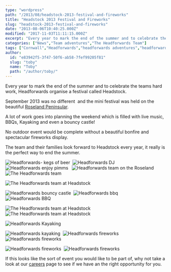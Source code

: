 ```yaml
---
type: "wordpress"
path: "/2013/08/headstock-2013-festival-and-fireworks"
title: "Headstock 2013 Festival and Fireworks"
slug: "headstock-2013-festival-and-fireworks"
date: "2013-08-06T10:40:25.000Z"
modified: "2017-11-03T11:11:15.000Z"
excerpt: "Every year to mark the end of the summer and to celebrate the teams hard work, Headforwards organise a festival called Headstock. September 2013 was no different  and the mini festival was held on the beautiful Roseland Peninsular. A lot of work goes into planning the weekend which is filled with live music, BBQs, Kayaking …"
categories: ["News","Team adventures","The Headforwards Team"]
tags: ["Cornwall","Headforwards","headforwards adventures","headforwards festival","Headforwards Team","headstock","Outsourcing","software jobs","software jobs cornwall","software jobs uk","Software Outsourcing","the roseland","the roseland peninsular"]
author:
  id: "e83942f5-3f47-50f6-ab58-7fef99205f81"
  slug: "toby"
  name: "Toby"
  path: "/author/toby/"
---
```

Every year to mark the end of the summer and to celebrate the teams hard work, Headforwards organise a festival called Headstock.

September 2013 was no different  and the mini festival was held on the beautiful [Roseland Peninsular](http://www.roselandpeninsula.com/).

A lot of work goes into planning the weekend which is filled with live music, BBQs, Kayaking and even a bouncy castle!

No outdoor event would be complete without a beautiful bonfire and spectacular fireworks display.

The team and their families look forward to Headstock every year, it really is the perfect way to end the summer.

![Headforwards- kegs of beer](/wp-content/uploads/2014/01/Headstock1.jpg)  ![Headforwards DJ](/wp-content/uploads/2014/01/Headstock23.jpg)  ![Headforwards enjoy pimms](/wp-content/uploads/2014/01/Headstock25.jpg)   ![Headforwards team on the Roseland ](/wp-content/uploads/2014/01/Headstock8.jpg)      ![The Headforwards team ](/wp-content/uploads/2014/01/Headstock2.jpg)

![The Headforwards team at Headstock ](/wp-content/uploads/2014/01/Headstock13.jpg)

![Headforwards bouncy castle ](/wp-content/uploads/2014/01/Headstock-21.jpg)  ![Headforwards bbq](/wp-content/uploads/2014/01/headstock10.jpg)   ![Headforwards BBQ](/wp-content/uploads/2014/01/Headstock22.jpg)

![The Headforwards team at Headstock ](/wp-content/uploads/2014/01/Headstock12.jpg)  ![The Headforwards team at Headstock ](/wp-content/uploads/2014/01/Headstock6.jpg)

![Headforwards Kayaking ](/wp-content/uploads/2014/01/Headstock9.jpg)

![Headforwards kayaking](/wp-content/uploads/2014/01/Headstock11.jpg)  ![Headforwards fireworks](/wp-content/uploads/2014/01/Headstock14.jpg)  ![Headforwards fireworks](/wp-content/uploads/2014/01/Headstock261.jpg)

![Headforwards fireworks](/wp-content/uploads/2014/01/Headstock-27.jpg)  ![Headforwards fireworks](/wp-content/uploads/2014/01/Headstock18.jpg)

If this looks like the sort of event you would like to be part of, why not take a look at our [careers](http://www.headforwards.com/careers/) page to see if we have an the right opportunity for you.